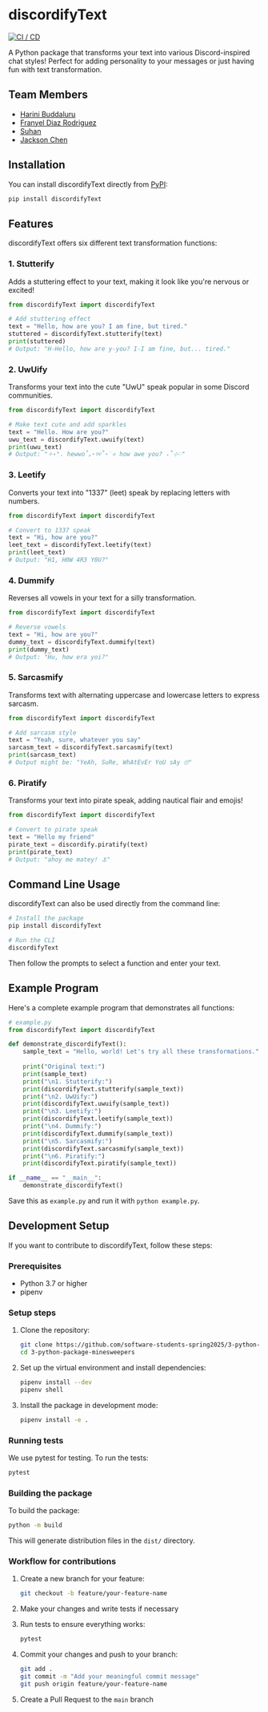# discordifyText

[![CI / CD](https://github.com/software-students-spring2025/3-python-package-minesweepers/actions/workflows/build.yaml/badge.svg)](https://github.com/software-students-spring2025/3-python-package-minesweepers/actions/workflows/build.yaml)

A Python package that transforms your text into various Discord-inspired chat styles! Perfect for adding personality to your messages or just having fun with text transformation.

## Team Members

- [Harini Buddaluru](https://github.com/peanutoil)
- [Franyel Diaz Rodriguez](https://github.com/Franyel1)
- [Suhan](https://github.com/Suhansrh)
- [Jackson Chen](https://github.com/jaxxjj)
## Installation

You can install discordifyText directly from [PyPI]():

```bash
pip install discordifyText
```

## Features

discordifyText offers six different text transformation functions:

### 1. Stutterify
Adds a stuttering effect to your text, making it look like you're nervous or excited!

```python
from discordifyText import discordifyText

# Add stuttering effect
text = "Hello, how are you? I am fine, but tired."
stuttered = discordifyText.stutterify(text)
print(stuttered)
# Output: "H-Hello, how are y-you? I-I am fine, but... tired."
```

### 2. UwUify
Transforms your text into the cute "UwU" speak popular in some Discord communities.

```python
from discordifyText import discordifyText

# Make text cute and add sparkles
text = "Hello. How are you?"
uwu_text = discordifyText.uwuify(text)
print(uwu_text)
# Output: "✧˖°. hewwo˚｡⋆୨୧˚⋆˙⟡ how awe you? ₊˚⊹♡"
```

### 3. Leetify
Converts your text into "1337" (leet) speak by replacing letters with numbers.

```python
from discordifyText import discordifyText

# Convert to 1337 speak
text = "Hi, how are you?"
leet_text = discordifyText.leetify(text)
print(leet_text)
# Output: "H1, H0W 4R3 Y0U?"
```

### 4. Dummify
Reverses all vowels in your text for a silly transformation.

```python
from discordifyText import discordifyText

# Reverse vowels
text = "Hi, how are you?"
dummy_text = discordifyText.dummify(text)
print(dummy_text)
# Output: "Hu, how era yoi?"
```

### 5. Sarcasmify
Transforms text with alternating uppercase and lowercase letters to express sarcasm.

```python
from discordifyText import discordifyText

# Add sarcasm style
text = "Yeah, sure, whatever you say"
sarcasm_text = discordifyText.sarcasmify(text)
print(sarcasm_text)
# Output might be: "YeAh, SuRe, WhAtEvEr YoU sAy 🙄"
```

### 6. Piratify
Transforms your text into pirate speak, adding nautical flair and emojis!
```python
from discordifyText import discordifyText

# Convert to pirate speak
text = "Hello my friend"
pirate_text = discordify.piratify(text)
print(pirate_text)
# Output: "ahoy me matey! ⚓"
```
## Command Line Usage

discordifyText can also be used directly from the command line:

```bash
# Install the package
pip install discordifyText

# Run the CLI
discordifyText
```

Then follow the prompts to select a function and enter your text.

## Example Program

Here's a complete example program that demonstrates all functions:

```python
# example.py
from discordifyText import discordifyText

def demonstrate_discordifyText():
    sample_text = "Hello, world! Let's try all these transformations."
    
    print("Original text:")
    print(sample_text)
    print("\n1. Stutterify:")
    print(discordifyText.stutterify(sample_text))
    print("\n2. UwUify:")
    print(discordifyText.uwuify(sample_text))
    print("\n3. Leetify:")
    print(discordifyText.leetify(sample_text))
    print("\n4. Dummify:")
    print(discordifyText.dummify(sample_text))
    print("\n5. Sarcasmify:")
    print(discordifyText.sarcasmify(sample_text))
    print("\n6. Piratify:")
    print(discordifyText.piratify(sample_text))

if __name__ == "__main__":
    demonstrate_discordifyText()
```

Save this as `example.py` and run it with `python example.py`.

## Development Setup

If you want to contribute to discordifyText, follow these steps:

### Prerequisites

- Python 3.7 or higher
- pipenv

### Setup steps

1. Clone the repository:
   ```bash
   git clone https://github.com/software-students-spring2025/3-python-package-minesweepers.git
   cd 3-python-package-minesweepers
   ```

2. Set up the virtual environment and install dependencies:
   ```bash
   pipenv install --dev
   pipenv shell
   ```

3. Install the package in development mode:
   ```bash
   pipenv install -e .
   ```

### Running tests

We use pytest for testing. To run the tests:

```bash
pytest
```

### Building the package

To build the package:

```bash
python -m build
```

This will generate distribution files in the `dist/` directory.

### Workflow for contributions

1. Create a new branch for your feature:
   ```bash
   git checkout -b feature/your-feature-name
   ```

2. Make your changes and write tests if necessary

3. Run tests to ensure everything works:
   ```bash
   pytest
   ```

4. Commit your changes and push to your branch:
   ```bash
   git add .
   git commit -m "Add your meaningful commit message"
   git push origin feature/your-feature-name
   ```

5. Create a Pull Request to the `main` branch
